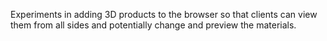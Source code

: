 Experiments in adding 3D products to the browser so that clients can view them from all sides and potentially change and preview the materials.
